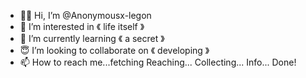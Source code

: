 - 👋🏻 Hi, I’m @Anonymousx-legon
- 👀 I’m interested in 《 life itself 》
- 🤫 I’m currently learning 《 a secret 》
- 😇 I’m looking to collaborate on 《 developing 》
- 📫 How to reach me...fetching
Reaching...
Collecting...
Info...
Done!

<!---
Anonymousx-legon/Anonymousx-legon is a ✨ special ✨ repository because its `README.md` (this file) appears on your GitHub profile.
You can click the Preview link to take a look at your changes.
--->

